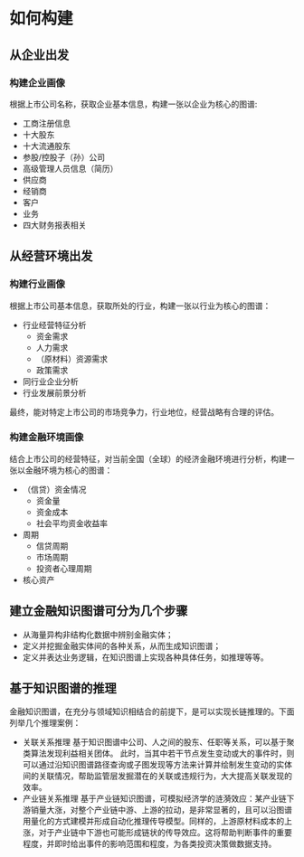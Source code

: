 # 如何构建

## 从企业出发

### 构建企业画像

根据上市公司名称，获取企业基本信息，构建一张以企业为核心的图谱:

- 工商注册信息
- 十大股东
- 十大流通股东
- 参股/控股子（孙）公司
- 高级管理人员信息（简历）
- 供应商
- 经销商
- 客户
- 业务
- 四大财务报表相关

## 从经营环境出发

### 构建行业画像

根据上市公司基本信息，获取所处的行业，构建一张以行业为核心的图谱：

- 行业经营特征分析
  - 资金需求
  - 人力需求
  - （原材料）资源需求
  - 政策需求
- 同行业企业分析
- 行业发展前景分析

最终，能对特定上市公司的市场竞争力，行业地位，经营战略有合理的评估。

### 构建金融环境画像

结合上市公司的经营特征，对当前全国（全球）的经济金融环境进行分析，构建一张以金融环境为核心的图谱：

- （信贷）资金情况
  - 资金量
  - 资金成本
  - 社会平均资金收益率
- 周期
  - 信贷周期
  - 市场周期
  - 投资者心理周期
- 核心资产

## 建立金融知识图谱可分为几个步骤

- 从海量异构非结构化数据中辨别金融实体；
- 定义并挖掘金融实体间的各种关系，从而生成知识图谱；
- 定义并表达业务逻辑，在知识图谱上实现各种具体任务，如推理等等。

## 基于知识图谱的推理

金融知识图谱，在充分与领域知识相结合的前提下，是可以实现长链推理的。下面列举几个推理案例：

- 关联关系推理
基于知识图谱中公司、人之间的股东、任职等关系，可以基于聚类算法发现利益相关团体。
此时，当其中若干节点发生变动或大的事件时，则可以通过沿知识图谱路径查询或子图发现等方法来计算并绘制发生变动的实体间的关联情况，帮助监管层发掘潜在的关联或违规行为，大大提高关联发现的效率。
- 产业链关系推理
基于产业链知识图谱，可模拟经济学的涟漪效应：某产业链下游销量大涨，对整个产业链中游、上游的拉动，是非常显著的，且可以沿图谱用量化的方式建模并形成自动化推理传导模型。同样的，上游原材料成本的上涨，对于产业链中下游也可能形成链状的传导效应。这将帮助判断事件的重要程度，并即时给出事件的影响范围和程度，为各类投资决策做数据支持。
